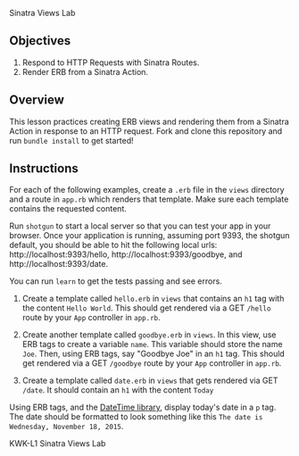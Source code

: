  Sinatra Views Lab

## Objectives

1. Respond to HTTP Requests with Sinatra Routes.
2. Render ERB from a Sinatra Action.

## Overview

This lesson practices creating ERB views and rendering them from a Sinatra
Action in response to an HTTP request. Fork and clone this repository and run
`bundle install` to get started!

## Instructions

For each of the following examples, create a `.erb` file in the `views`
directory and a route in `app.rb` which renders that template. Make sure each
template contains the requested content.

Run `shotgun` to start a local server so that you can test your app in your
browser. Once your application is running, assuming port 9393, the shotgun
default, you should be able to hit the following local urls:
http://localhost:9393/hello, http://localhost:9393/goodbye, and
http://localhost:9393/date.

You can run `learn` to get the tests passing and see errors.

1. Create a template called `hello.erb` in `views` that contains an `h1` tag
   with the content `Hello World`. This should get rendered via a GET `/hello`
   route by your `App` controller in `app.rb`.

2. Create another template called `goodbye.erb` in `views`. In this view, use
   ERB tags to create a variable `name`. This variable should store the name
   `Joe`. Then, using ERB tags, say "Goodbye Joe" in an `h1` tag. This should get
   rendered via a GET `/goodbye` route by your `App` controller in `app.rb`.

3. Create a template called `date.erb` in `views` that gets rendered via GET
   `/date`. It should contain an `h1` with the content `Today`

Using ERB tags, and the [DateTime
library](http://ruby-doc.org/stdlib-2.3.1/libdoc/date/rdoc/DateTime.html),
display today's date in a `p` tag. The date should be formatted to look
something like this `The date is Wednesday, November 18, 2015`.

<p data-visibility='hidden'>KWK-L1 Sinatra Views Lab</p>
